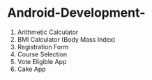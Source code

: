 # Android-Development-

1. Arithmetic Calculator
2. BMI Calculator (Body Mass Index)
3. Registration Form
4. Course Selection
5. Vote Eligible App
6. Cake App
